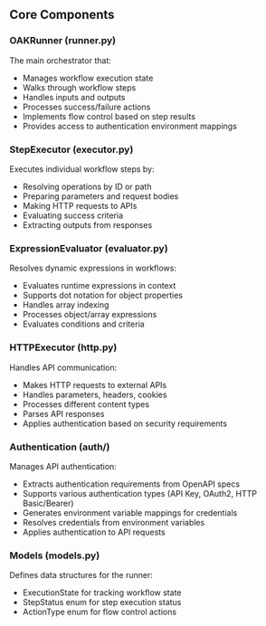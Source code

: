 ## Core Components

### OAKRunner (runner.py)

The main orchestrator that:
- Manages workflow execution state
- Walks through workflow steps
- Handles inputs and outputs
- Processes success/failure actions
- Implements flow control based on step results
- Provides access to authentication environment mappings

### StepExecutor (executor.py)

Executes individual workflow steps by:
- Resolving operations by ID or path
- Preparing parameters and request bodies
- Making HTTP requests to APIs
- Evaluating success criteria
- Extracting outputs from responses

### ExpressionEvaluator (evaluator.py)

Resolves dynamic expressions in workflows:
- Evaluates runtime expressions in context
- Supports dot notation for object properties
- Handles array indexing
- Processes object/array expressions
- Evaluates conditions and criteria

### HTTPExecutor (http.py)

Handles API communication:
- Makes HTTP requests to external APIs
- Handles parameters, headers, cookies
- Processes different content types
- Parses API responses
- Applies authentication based on security requirements

### Authentication (auth/)

Manages API authentication:
- Extracts authentication requirements from OpenAPI specs
- Supports various authentication types (API Key, OAuth2, HTTP Basic/Bearer)
- Generates environment variable mappings for credentials
- Resolves credentials from environment variables
- Applies authentication to API requests

### Models (models.py)

Defines data structures for the runner:
- ExecutionState for tracking workflow state
- StepStatus enum for step execution status
- ActionType enum for flow control actions